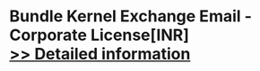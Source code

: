 # Bundle Kernel Exchange Email - Corporate License[INR]<br />[>> Detailed information](https://secure.element5.com/esales/product.html?productid=300384846&affiliateid=200057808)